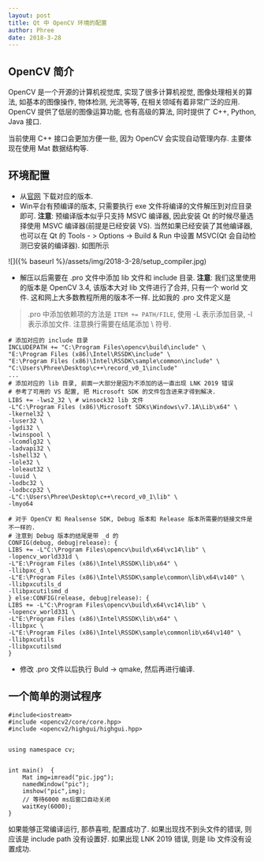 ```yaml
---
layout: post
title: Qt 中 OpenCV 环境的配置
author: Phree
date: 2018-3-28
---
```


## OpenCV 简介
OpenCV 是一个开源的计算机视觉库, 实现了很多计算机视觉, 图像处理相关的算法, 如基本的图像操作, 物体检测, 光流等等, 在相关领域有着非常广泛的应用. OpenCV 提供了低层的图像运算功能, 也有高级的算法, 同时提供了 C++, Python, Java 接口.

当前使用 C++ 接口会更加方便一些, 因为 OpenCV 会实现自动管理内存. 主要体现在使用 Mat 数据结构等.

## 环境配置
- 从[官网](https://opencv.org/releases.html) 下载对应的版本.
- Win平台有预编译的版本, 只需要执行 exe 文件将编译的文件解压到对应目录即可. **注意**: 预编译版本似乎只支持 MSVC 编译器,  因此安装 Qt 的时候尽量选择使用 MSVC 编译器(前提是已经安装 VS). 当然如果已经安装了其他编译器, 也可以在 Qt 的 Tools - > Options -> Build & Run 中设置 MSVC(Qt 会自动检测已安装的编译器). 如图所示

![]({% baseurl %}/assets/img/2018-3-28/setup_compiler.jpg)

- 解压以后需要在 .pro 文件中添加 lib 文件和 include 目录. **注意**: 我们这里使用的版本是 OpenCV 3.4, 该版本大对 lib 文件进行了合并, 只有一个 world 文件. 这和网上大多数教程所用的版本不一样. 比如我的 .pro 文件定义是

> .pro 中添加依赖项的方法是 `ITEM += PATH/FILE`, 使用 -L 表示添加目录, -l 表示添加文件. 注意换行需要在结尾添加 \ 符号.

```
# 添加对应的 include 目录
INCLUDEPATH += "C:\Program Files\opencv\build\include" \
"E:\Program Files (x86)\Intel\RSSDK\include" \
"E:\Program Files (x86)\Intel\RSSDK\sample\common\include" \
"C:\Users\Phree\Desktop\c++\record_v0_1\include"
...
# 添加对应的 lib 目录, 前面一大部分是因为不添加的话一直出现 LNK 2019 错误
# 参考了可用的 VS 配置, 把 Microsoft SDK 的文件包含进来才得到解决.
LIBS += -lws2_32 \ # winsock32 lib 文件
-L"C:\Program Files (x86)\Microsoft SDKs\Windows\v7.1A\Lib\x64" \
-lkernel32 \
-luser32 \
-lgdi32 \
-lwinspool \
-lcomdlg32 \
-ladvapi32 \
-lshell32 \
-lole32 \
-loleaut32 \
-luuid \
-lodbc32 \
-lodbccp32 \
-L"C:\Users\Phree\Desktop\c++\record_v0_1\lib" \
-lmyo64

# 对于 OpenCV 和 Realsense SDK, Debug 版本和 Release 版本所需要的链接文件是不一样的.
# 注意到 Debug 版本的结尾是带 _d 的
CONFIG(debug, debug|release): {
LIBS += -L"C:\Program Files\opencv\build\x64\vc14\lib" \
-lopencv_world331d \
-L"E:\Program Files (x86)\Intel\RSSDK\lib\x64" \
-llibpxc_d \
-L"E:\Program Files (x86)\Intel\RSSDK\sample\common\lib\x64\v140" \
-llibpxcutils_d
-llibpxcutilsmd_d
} else:CONFIG(release, debug|release): {
LIBS += -L"C:\Program Files\opencv\build\x64\vc14\lib" \
-lopencv_world331 \
-L"E:\Program Files (x86)\Intel\RSSDK\lib\x64" \
-llibpxc \
-L"E:\Program Files (x86)\Intel\RSSDK\sample\commonlib\x64\v140" \
-llibpxcutils
-llibpxcutilsmd
}
```
- 修改 .pro 文件以后执行 Buld -> qmake, 然后再进行编译.

## 一个简单的测试程序
```
#include<iostream>  
#include <opencv2/core/core.hpp>  
#include <opencv2/highgui/highgui.hpp>  
  
    
using namespace cv;  
      
        
int main()  {  
    Mat img=imread("pic.jpg");  
    namedWindow("pic");  
    imshow("pic",img);  
    // 等待6000 ms后窗口自动关闭  
    waitKey(6000);  
}
```

如果能够正常编译运行, 那恭喜啦, 配置成功了. 如果出现找不到头文件的错误, 则应该是 include path 没有设置好. 如果出现 LNK 2019 错误, 则是 lib 文件没有设置成功.
